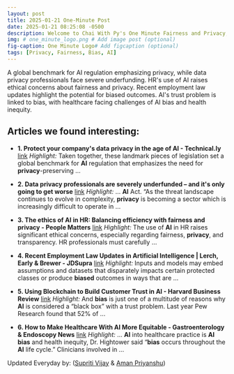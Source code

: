 ```yaml
---
layout: post
title: 2025-01-21 One-Minute Post
date: 2025-01-21 08:25:08 -0500
description: Welcome to Chai With Py's One Minute Fairness and Privacy, which aims to provide you the current happenings in the world of Fairness, Privacy, and AI.
img: # one_minute_logo.png # Add image post (optional)
fig-caption: One Minute Logo# Add figcaption (optional)
tags: [Privacy, Fairness, Bias, AI]
---
```


A global benchmark for AI regulation emphasizing privacy, while data privacy professionals face severe underfunding. HR's use of AI raises ethical concerns about fairness and privacy. Recent employment law updates highlight the potential for biased outcomes. AI's trust problem is linked to bias, with healthcare facing challenges of AI bias and health inequity.

## Articles we found interesting:

- **1. Protect your company&#39;s data <b>privacy</b> in the age of <b>AI</b> - Technical.ly** [link](https://technical.ly/civic-news/data-privacy-day-ai-regulation-guest-post/)
_Highlight:_ Taken together, these landmark pieces of legislation set a global benchmark for <b>AI</b> regulation that emphasizes the need for <b>privacy</b>-preserving&nbsp;...

- **2. Data <b>privacy</b> professionals are severely underfunded – and it&#39;s only going to get worse** [link](https://www.itpro.com/security/privacy/data-privacy-professionals-are-severely-underfunded-and-its-only-going-to-get-worse)
_Highlight:_ ... <b>AI</b> Act. “As the threat landscape continues to evolve in complexity, <b>privacy</b> is becoming a sector which is increasingly difficult to operate in&nbsp;...

- **3. The ethics of <b>AI</b> in HR: Balancing efficiency with fairness and <b>privacy</b> - People Matters** [link](https://www.peoplematters.in/article/hr-technology/the-ethics-of-ai-in-hr-balancing-efficiency-with-fairness-and-privacy-44039)
_Highlight:_ The use of <b>AI</b> in HR raises significant ethical concerns, especially regarding fairness, <b>privacy</b>, and transparency. HR professionals must carefully&nbsp;...

- **4. Recent Employment Law Updates in <b>Artificial Intelligence</b> | Lerch, Early &amp; Brewer - JDSupra** [link](https://www.jdsupra.com/legalnews/recent-employment-law-updates-in-5863197/)
_Highlight:_ Inputs and models may embed assumptions and datasets that disparately impacts certain protected classes or produce <b>biased</b> outcomes in ways that are&nbsp;...

- **5. Using Blockchain to Build Customer Trust in <b>AI</b> - Harvard Business Review** [link](https://hbr.org/2025/01/using-blockchain-to-build-customer-trust-in-ai)
_Highlight:_ And <b>bias</b> is just one of a multitude of reasons why <b>AI</b> is considered a “black box” with a trust problem. Last year Pew Research found that 52% of&nbsp;...

- **6. How to Make Healthcare With <b>AI</b> More Equitable - Gastroenterology &amp; Endoscopy News** [link](https://www.gastroendonews.com/Technology-Spotlight/Article/01-25/AI-Healthcare-Equity-Challenges/75952)
_Highlight:_ ... <b>AI</b> into healthcare practice is <b>AI bias</b> and health inequity, Dr. Hightower said “<b>bias</b> occurs throughout the <b>AI</b> life cycle.” Clinicians involved in&nbsp;...


Updated Everyday by: (<a href="https://supritivijay.github.io/">Supriti Vijay</a> & <a href="https://amanpriyanshu.github.io/">Aman Priyanshu</a>)
